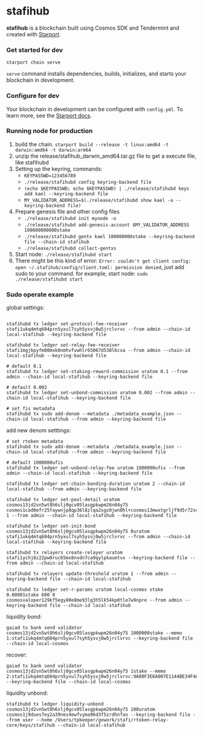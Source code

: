# stafihub
**stafihub** is a blockchain built using Cosmos SDK and Tendermint and created with [Starport](https://github.com/tendermint/starport).

### Get started for dev

```
starport chain serve
```

`serve` command installs dependencies, builds, initializes, and starts your blockchain in development.

### Configure for dev

Your blockchain in development can be configured with `config.yml`. To learn more, see the [Starport docs](https://docs.starport.network).


### Running node for production
1. build the chain. `starport build --release -t linux:amd64 -t darwin:amd64 -t darwin:arm64`
2. unzip the release/stafihub_darwin_amd64.tar.gz file to get a execute file, like stafihubd
1. Setting up the keyring, commands:
    - `KEYPASSWD=123456789`
    - `./release/stafihubd config keyring-backend file`
    - `(echo $KEYPASSWD; echo $KEYPASSWD) | ./release/stafihubd keys add kael --keyring-backend file`
    - `MY_VALIDATOR_ADDRESS=$(./release/stafihubd show kael -a --keyring-backend file)`
2. Prepare genesis file and other config files
    - `./release/stafihubd init mynode -o`
    - `./release/stafihubd add-genesis-account $MY_VALIDATOR_ADDRESS 100000000000stake`
    - `./release/stafihubd gentx kael 100000000stake --keyring-backend file --chain-id stafihub`
    - `./release/stafihubd collect-gentxs`
3. Start node: `./release/stafihubd start`
4. There might be this kind of error:
`Error: couldn't get client config: open ~/.stafihub/config/client.toml: permission denied`, just add sudo to your command.
for example, start node: `sudo ./release/stafihubd start`

### Sudo operate example

global settings:

```

stafihubd tx ledger set-protocol-fee-receiver stafi1ukq4mtq604prn5yxul7syh5ysvj0w5jrclvrvc --from admin --chain-id local-stafihub --keyring-backend file

stafihubd tx ledger set-relay-fee-receiver stafi1mgjkpyfm00mxk0nmhvfvwhlr65067d538l6cxa --from admin --chain-id local-stafihub --keyring-backend file

# default 0.1
stafihubd tx ledger set-staking-reward-commission uratom 0.1 --from admin --chain-id local-stafihub --keyring-backend file

# default 0.002
stafihubd tx ledger set-unbond-commission uratom 0.002 --from admin --chain-id local-stafihub --keyring-backend file

# set fis metadata
stafihubd tx sudo add-denom --metadata ./metadata_example.json --chain-id local-stafihub --from admin --keyring-backend file

```

add new denom setttings:

```
# set rtoken metadata
stafihubd tx sudo add-denom --metadata ./metadata_example.json --chain-id local-stafihub --from admin --keyring-backend file

# default 1000000ufis
stafihubd tx ledger set-unbond-relay-fee uratom 1000000ufis --from admin --chain-id local-stafihub --keyring-backend file

stafihubd tx ledger set-chain-bonding-duration uratom 2 --chain-id local-stafihub --from admin --keyring-backend file

stafihubd tx ledger set-pool-detail uratom cosmos13jd2vn5wt8h6slj0gcv05lasgpkwpm26n04y75 cosmos1cad0efr25faywnjp8qp36l8zlqa2sgz0jwn0hl+cosmos13mwxtgrljf9d5r72sc28496ua4lsga0jvmqz8x 1 --from admin --chain-id local-stafihub --keyring-backend file

stafihubd tx ledger set-init-bond cosmos13jd2vn5wt8h6slj0gcv05lasgpkwpm26n04y75 0uratom stafi1ukq4mtq604prn5yxul7syh5ysvj0w5jrclvrvc --from admin --chain-id local-stafihub --keyring-backend file

stafihubd tx relayers create-relayer uratom stafi1ychj8z22pw0ruc65mx8nvdn7ca9qylpkauetvx --keyring-backend file --from admin --chain-id local-stafihub

stafihubd tx relayers update-threshold uratom 1 --from admin --keyring-backend file --chain-id local-stafihub

stafihubd tx ledger set-r-params uratom local-cosmos stake 0.00001stake 600 0 cosmosvaloper129kf5egy80e8me93lg3h5lk54kp0tle7w9npre --from admin --keyring-backend file --chain-id local-stafihub

```

liquidity bond:

```
gaiad tx bank send validator cosmos13jd2vn5wt8h6slj0gcv05lasgpkwpm26n04y75 1000000stake --memo 1:stafi1ukq4mtq604prn5yxul7syh5ysvj0w5jrclvrvc --keyring-backend file --chain-id local-cosmos
```

recover:

```
gaiad tx bank send validator cosmos13jd2vn5wt8h6slj0gcv05lasgpkwpm26n04y75 1stake --memo 2:stafi1ukq4mtq604prn5yxul7syh5ysvj0w5jrclvrvc:9A80F3E6A007E1144BE34F4A0AC35B9288C19641BCAD3464277168000AF5FC66 --keyring-backend file --chain-id local-cosmos
```


liquidity unbond:

```
stafihubd tx ledger liquidity-unbond cosmos13jd2vn5wt8h6slj0gcv05lasgpkwpm26n04y75 100uratom cosmos1j9dues7ey2a39nes4ewfvyma96d3f5zrdhnfan --keyring-backend file --from user --home /Users/tpkeeper/gowork/stafi/rtoken-relay-core/keys/stafihub --chain-id local-stafihub
```